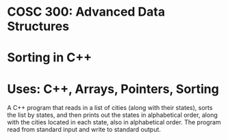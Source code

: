 # COSC 300: Advanced Data Structures
# Sorting in C++

# Uses: C++, Arrays, Pointers, Sorting

A C++ program that reads in a list of cities (along with their  states), sorts the list by states, and then prints out the states in alphabetical order, along with the cities located in each state, also in alphabetical order. The program read from standard input and write to standard output. 




